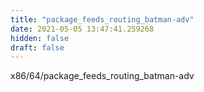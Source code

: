 ```yaml
---
title: "package_feeds_routing_batman-adv"
date: 2021-05-05 13:47:41.259268
hidden: false
draft: false
---
```


x86/64/package_feeds_routing_batman-adv

